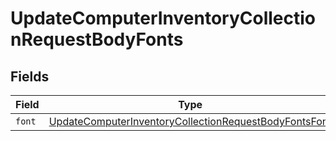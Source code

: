 # UpdateComputerInventoryCollectionRequestBodyFonts


## Fields

| Field                                                                                                                                     | Type                                                                                                                                      | Required                                                                                                                                  | Description                                                                                                                               |
| ----------------------------------------------------------------------------------------------------------------------------------------- | ----------------------------------------------------------------------------------------------------------------------------------------- | ----------------------------------------------------------------------------------------------------------------------------------------- | ----------------------------------------------------------------------------------------------------------------------------------------- |
| `font`                                                                                                                                    | [UpdateComputerInventoryCollectionRequestBodyFontsFont](../../models/operations/updatecomputerinventorycollectionrequestbodyfontsfont.md) | :heavy_minus_sign:                                                                                                                        | N/A                                                                                                                                       |